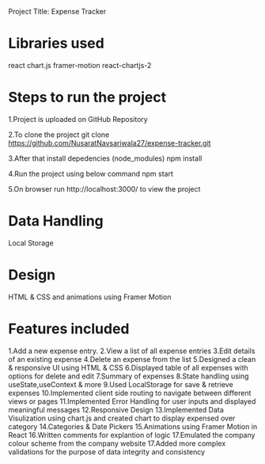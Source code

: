 Project Title: Expense Tracker

# Libraries used

react
chart.js
framer-motion
react-chartjs-2

# Steps to run the project

1.Project is uploaded on GitHub Repository

2.To clone the project
git clone https://github.com/NusaratNavsariwala27/expense-tracker.git

3.After that install depedencies (node_modules)
npm install

4.Run the project using below command
npm start

5.On browser run http://localhost:3000/ to view the project

# Data Handling

Local Storage

# Design

HTML & CSS and animations using Framer Motion

# Features included

1.Add a new expense entry.
2.View a list of all expense entries
3.Edit details of an existing expense
4.Delete an expense from the list
5.Designed a clean & responsive UI using HTML & CSS
6.Displayed table of all expenses with options for delete and edit
7.Summary of expenses
8.State handling using useState,useContext & more
9.Used LocalStorage for save & retrieve expenses
10.Implemented client side routing to navigate between different views or pages
11.Implemented Error Handling for user inputs and displayed meaningful messages
12.Responsive Design
13.Implemented Data Visulization using chart.js and created chart to display expensed over category
14.Categories & Date Pickers
15.Animations using Framer Motion in React
16.Written comments for explantion of logic
17.Emulated the company colour scheme from the company website
17.Added more complex validations for the purpose of data integrity and consistency
